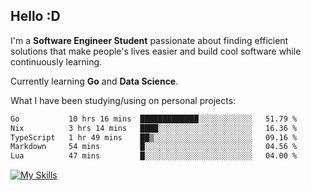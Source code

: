 ## Hello :D

I'm a **Software Engineer Student** passionate about finding efficient solutions that make people's lives easier and build cool software while continuously learning. 

Currently learning **Go** and **Data Science**.

What I have been studying/using on personal projects:
<!--START_SECTION:waka-->

```txt
Go           10 hrs 16 mins  █████████████░░░░░░░░░░░░   51.79 %
Nix          3 hrs 14 mins   ████░░░░░░░░░░░░░░░░░░░░░   16.36 %
TypeScript   1 hr 49 mins    ██▒░░░░░░░░░░░░░░░░░░░░░░   09.16 %
Markdown     54 mins         █░░░░░░░░░░░░░░░░░░░░░░░░   04.56 %
Lua          47 mins         █░░░░░░░░░░░░░░░░░░░░░░░░   04.00 %
```

<!--END_SECTION:waka-->

[![My Skills](https://skillicons.dev/icons?i=dotnet,java,go,py,html,css,js,docker,linux)](https://skillicons.dev)
